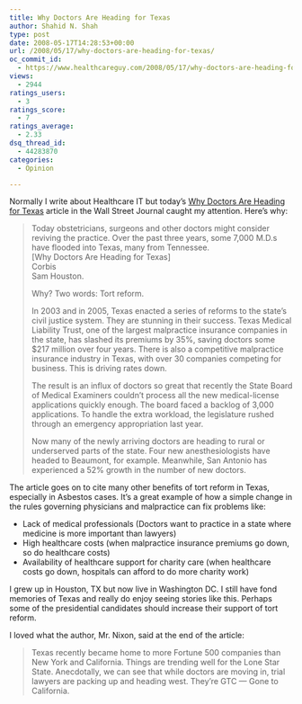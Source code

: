 ```yaml
---
title: Why Doctors Are Heading for Texas
author: Shahid N. Shah
type: post
date: 2008-05-17T14:28:53+00:00
url: /2008/05/17/why-doctors-are-heading-for-texas/
oc_commit_id:
  - https://www.healthcareguy.com/2008/05/17/why-doctors-are-heading-for-texas/1478770407
views:
  - 2944
ratings_users:
  - 3
ratings_score:
  - 7
ratings_average:
  - 2.33
dsq_thread_id:
  - 44283870
categories:
  - Opinion

---
```

Normally I write about Healthcare IT but today&#8217;s <a href="http://online.wsj.com/article/SB121097874071799863.html?mod=djemITP" target="_blank">Why Doctors Are Heading for Texas</a> article in the Wall Street Journal caught my attention. Here&#8217;s why:

> Today obstetricians, surgeons and other doctors might consider reviving the practice. Over the past three years, some 7,000 M.D.s have flooded into Texas, many from Tennessee.   
> [Why Doctors Are Heading for Texas]   
> Corbis   
> Sam Houston. 
> 
> Why? Two words: Tort reform. 
> 
> In 2003 and in 2005, Texas enacted a series of reforms to the state&#8217;s civil justice system. They are stunning in their success. Texas Medical Liability Trust, one of the largest malpractice insurance companies in the state, has slashed its premiums by 35%, saving doctors some $217 million over four years. There is also a competitive malpractice insurance industry in Texas, with over 30 companies competing for business. This is driving rates down. 
> 
> The result is an influx of doctors so great that recently the State Board of Medical Examiners couldn&#8217;t process all the new medical-license applications quickly enough. The board faced a backlog of 3,000 applications. To handle the extra workload, the legislature rushed through an emergency appropriation last year. 
> 
> Now many of the newly arriving doctors are heading to rural or underserved parts of the state. Four new anesthesiologists have headed to Beaumont, for example. Meanwhile, San Antonio has experienced a 52% growth in the number of new doctors.

The article goes on to cite many other benefits of tort reform in Texas, especially in Asbestos cases. It&#8217;s a great example of how a simple change in the rules governing physicians and malpractice can fix problems like:

  * Lack of medical professionals (Doctors want to practice in a state where medicine is more important than lawyers)
  * High healthcare costs (when malpractice insurance premiums go down, so do healthcare costs)
  * Availability of healthcare support for charity care (when healthcare costs go down, hospitals can afford to do more charity work)

I grew up in Houston, TX but now live in Washington DC. I still have fond memories of Texas and really do enjoy seeing stories like this. Perhaps some of the presidential candidates should increase their support of tort reform.

I loved what the author, Mr. Nixon, said at the end of the article:

> Texas recently became home to more Fortune 500 companies than New York and California. Things are trending well for the Lone Star State. Anecdotally, we can see that while doctors are moving in, trial lawyers are packing up and heading west. They&#8217;re GTC &#8212; Gone to California.